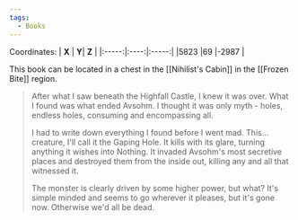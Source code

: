 ```yaml
---
tags:
  - Books
---
```


Coordinates:
| **X** | **Y**| **Z** |
|:-----:|:----:|:-----:|
|5823  |69   |-2987  |

This book can be located in a chest in the [[Nihilist's Cabin]] in the [[Frozen Bite]] region.

> After what I saw beneath the Highfall Castle, I knew it was over. What I found was what ended Avsohm. I thought it was only myth - holes, endless holes, consuming and encompassing all.
>
> I had to write down everything I found before I went mad. This... creature, I'll call it the Gaping Hole. It kills with its glare, turning anything it wishes into Nothing. It invaded Avsohm's most secretive places and destroyed them from the inside out, killing any and all that witnessed it.
>
> The monster is clearly driven by some higher power, but what? It's simple minded and seems to go wherever it pleases, but it's gone now. Otherwise we'd all be dead.




